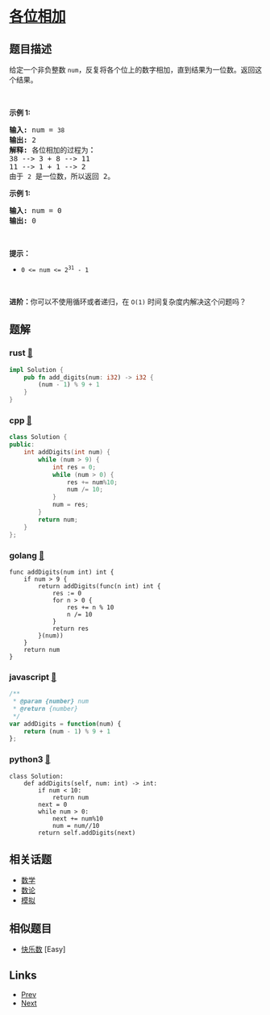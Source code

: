 
# [各位相加](https://leetcode-cn.com/problems/add-digits)

## 题目描述

<p>给定一个非负整数 <code>num</code>，反复将各个位上的数字相加，直到结果为一位数。返回这个结果。</p>

<p>&nbsp;</p>

<p><strong>示例 1:</strong></p>

<pre>
<strong>输入:</strong> num =<strong> </strong><code>38</code>
<strong>输出:</strong> 2 
<strong>解释: </strong>各位相加的过程为<strong>：
</strong>38 --&gt; 3 + 8 --&gt; 11
11 --&gt; 1 + 1 --&gt; 2
由于&nbsp;<code>2</code> 是一位数，所以返回 2。
</pre>

<p><strong>示例 1:</strong></p>

<pre>
<strong>输入:</strong> num =<strong> </strong>0
<strong>输出:</strong> 0</pre>

<p>&nbsp;</p>

<p><strong>提示：</strong></p>

<ul>
	<li><code>0 &lt;= num &lt;= 2<sup>31</sup>&nbsp;- 1</code></li>
</ul>

<p>&nbsp;</p>

<p><strong>进阶：</strong>你可以不使用循环或者递归，在 <code>O(1)</code> 时间复杂度内解决这个问题吗？</p>


## 题解

### rust [🔗](add-digits.rs) 
```rust
impl Solution {
    pub fn add_digits(num: i32) -> i32 {
        (num - 1) % 9 + 1
    }
}
```
### cpp [🔗](add-digits.cpp) 
```cpp
class Solution {
public:
    int addDigits(int num) {
        while (num > 9) {
            int res = 0;
            while (num > 0) {
                res += num%10;
                num /= 10;
            }
            num = res;
        }
        return num;
    }
};
```
### golang [🔗](add-digits.go) 
```golang
func addDigits(num int) int {
    if num > 9 {
        return addDigits(func(n int) int {
            res := 0
            for n > 0 {
                res += n % 10
                n /= 10
            }
            return res
        }(num))
    }
    return num
}
```
### javascript [🔗](add-digits.js) 
```javascript
/**
 * @param {number} num
 * @return {number}
 */
var addDigits = function(num) {
    return (num - 1) % 9 + 1
};
```
### python3 [🔗](add-digits.py) 
```python3
class Solution:
    def addDigits(self, num: int) -> int:
        if num < 10:
            return num
        next = 0
        while num > 0:
            next += num%10
            num = num//10
        return self.addDigits(next)
```


## 相关话题

- [数学](https://leetcode-cn.com/tag/math) 
- [数论](https://leetcode-cn.com/tag/number-theory) 
- [模拟](https://leetcode-cn.com/tag/simulation) 


## 相似题目

- [快乐数](../happy-number/README.md)  [Easy] 


## Links

- [Prev](../binary-tree-paths/README.md) 
- [Next](../ugly-number/README.md) 

